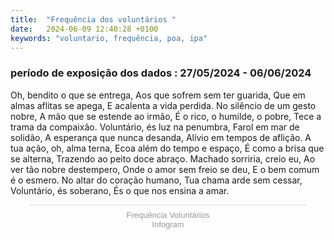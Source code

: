 ```yaml
---
title:  "Frequência dos voluntários "
date:   2024-06-09 12:40:28 +0100
keywords: "voluntario, frequência, poa, ipa"
---
```

### período de exposição dos dados : 27/05/2024 - 06/06/2024
Oh, bendito o que se entrega, Aos que sofrem sem ter guarida, Que em almas aflitas se apega, E acalenta a vida perdida. No silêncio de um gesto nobre, A mão que se estende ao irmão, É o rico, o humilde, o pobre, Tece a trama da compaixão. Voluntário, és luz na penumbra, Farol em mar de solidão, A esperança que nunca desanda, Alívio em tempos de aflição. A tua ação, oh, alma terna, Ecoa além do tempo e espaço, É como a brisa que se alterna, Trazendo ao peito doce abraço. Machado sorriria, creio eu, Ao ver tão nobre destempero, Onde o amor sem freio se deu, E o bem comum é o esmero. No altar do coração humano, Tua chama arde sem cessar, Voluntário, és soberano, És o que nos ensina a amar.


<div class="infogram-embed" data-id="e1dd7911-8b5a-48fd-b81d-7f12a71c2bd1" data-type="interactive" data-title="Frequência Voluntários"></div><script>!function(e,n,i,s){var d="InfogramEmbeds";var o=e.getElementsByTagName(n)[0];if(window[d]&&window[d].initialized)window[d].process&&window[d].process();else if(!e.getElementById(i)){var r=e.createElement(n);r.async=1,r.id=i,r.src=s,o.parentNode.insertBefore(r,o)}}(document,"script","infogram-async","https://e.infogram.com/js/dist/embed-loader-min.js");</script><div style="padding:8px 0;font-family:Arial!important;font-size:13px!important;line-height:15px!important;text-align:center;border-top:1px solid #dadada;margin:0 30px"><a href="https://infogram.com/e1dd7911-8b5a-48fd-b81d-7f12a71c2bd1" style="color:#989898!important;text-decoration:none!important;" target="_blank">Frequência Voluntários</a><br><a href="https://infogram.com" style="color:#989898!important;text-decoration:none!important;" target="_blank" rel="nofollow">Infogram</a></div>